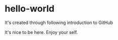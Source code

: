 # hello-world
It's created through following introduction to GitHub

It's nice to be here. Enjoy your self.
